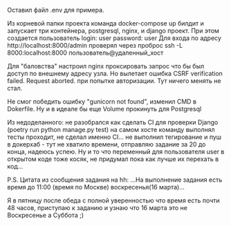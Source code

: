 Оставил файл .env для примера.

Из корневой папки проекта команда docker-compose up билдит и запускает три контейнера, postgresql, nginx, и django проект. 
При этом создается пользователь 
login: user 
password: user
Для входа по адресу http://localhost:8000/admin
проверял через проброс ssh -L 8000:localhost:8000 пользователь@удаленный_хост

Для "баловства" настроил nginx проксировать запрос что бы был доступ по внешнему адресу узла.
Но вылетает ошибка CSRF verification failed. Request aborted. при попытке авторизации. Тут ничего менять не стал.


Не смог победить ошибку "gunicorn not found", изменил CMD в Dokerfile.
Ну и в идеале бы еще Volume прокинуть для Postgresql

Из недоделанного:
не разобрался как сделать CI для проверки Django (poetry run python manage.py test) на самом хосте команду выполнял тесты проходит, не сделал именно CI...
не выполнил тегирование и пуш в докерхаб - тут не хватило времени, отправляю задание за 20 до конца, надеюсь успею.
Ну и то что переменный для пользователя user в открытом коде тоже косяк, не придумал пока как лучше их перехать в код...

P.S. Цитата из сообщения задания на hh:
...На выполнение задания есть время до 11:00 (время по Москве) воскресенья(16 марта)...

Я в пятницу после обеда с полной уверенностью что время есть почти 48 часов, приступаю к заданию и узнаю что 16 марта это не Воскресенье а Суббота ;)
